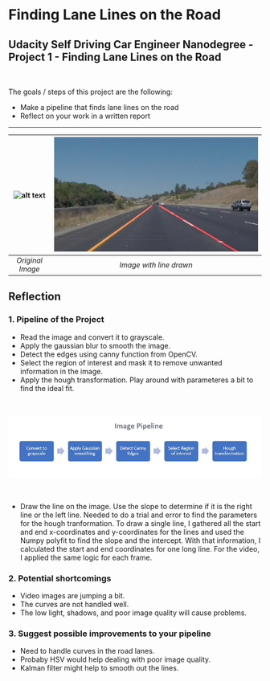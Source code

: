 # **Finding Lane Lines on the Road** 




## Udacity Self Driving Car Engineer Nanodegree - Project 1 - Finding Lane Lines on the Road

<br /> 

The goals / steps of this project are the following:
* Make a pipeline that finds lane lines on the road
* Reflect on your work in a written report


[//]: # (Image References)

[image1]: ./images/pipeline.jpg "Grayscale"
[image2]: ./test_images/solidYellowCurve.jpg
[image3]: ./test_images/output_solidYellowCurve.jpg

---

| ![alt text][image2] | ![alt text][image3] |
|:--:|:--:|
| *Original Image* | *Image with line drawn* |

## Reflection

### 1. Pipeline of the Project




* Read the image and convert it to grayscale.
* Apply the gaussian blur to smooth the image.
* Detect the edges using canny function from OpenCV.
* Select the region of interest and mask it to remove unwanted information in the image.
* Apply the hough transformation. Play around with parameteres a bit to find the ideal fit.  
<br /> 

![alt text][image1]

<br /> 

* Draw the line on the image. Use the slope to determine if it is the right line or the left line. Needed to do a trial and error to find the parameters for the hough tranformation. To draw a single line, I gathered all the start and end x-coordinates and y-coordinates for the lines and used the Numpy polyfit to find the slope and the intercept. With that information, I calculated the start and end coordinates for one long line. For the video, I applied the same logic for each frame. 




### 2. Potential shortcomings 


* Video images are jumping a bit.
* The curves are not handled well.
* The low light, shadows, and poor image quality will cause problems.


### 3. Suggest possible improvements to your pipeline

* Need to handle curves in the road lanes.
* Probaby HSV would help dealing with poor image quality.
* Kalman filter might help to smooth out the lines.